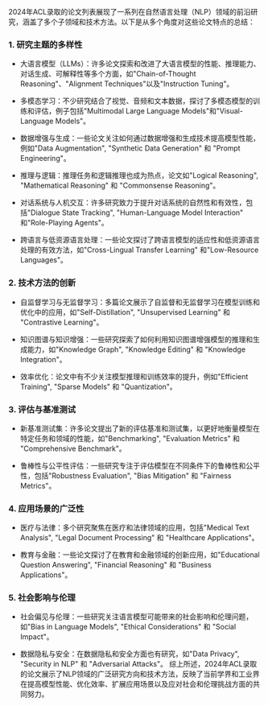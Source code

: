 2024年ACL录取的论文列表展现了一系列在自然语言处理（NLP）领域的前沿研究，涵盖了多个子领域和技术方法。以下是从多个角度对这些论文特点的总结：

### 1. 研究主题的多样性

- 大语言模型（LLMs）：许多论文探索和改进了大语言模型的性能、推理能力、对话生成、可解释性等多个方面，如"Chain-of-Thought Reasoning"、"Alignment Techniques"以及"Instruction Tuning"。

- 多模态学习：不少研究结合了视觉、音频和文本数据，探讨了多模态模型的训练和评估，例子包括"Multimodal Large Language Models"和"Visual-Language Models"。

- 数据增强与生成：一些论文关注如何通过数据增强和生成技术提高模型性能，例如"Data Augmentation", "Synthetic Data Generation" 和 "Prompt Engineering"。

- 推理与逻辑：推理任务和逻辑推理也成为热点，论文如"Logical Reasoning", "Mathematical Reasoning" 和 "Commonsense Reasoning"。

- 对话系统与人机交互：许多研究致力于提升对话系统的自然性和有效性，包括"Dialogue State Tracking", "Human-Language Model Interaction" 和"Role-Playing Agents"。

- 跨语言与低资源语言处理：一些论文探讨了跨语言模型的适应性和低资源语言处理的有效方法，如"Cross-Lingual Transfer Learning" 和"Low-Resource Languages"。

### 2. 技术方法的创新

- 自监督学习与无监督学习：多篇论文展示了自监督和无监督学习在模型训练和优化中的应用，如"Self-Distillation", "Unsupervised Learning" 和 "Contrastive Learning"。

- 知识图谱与知识增强：一些研究探索了如何利用知识图谱增强模型的推理和生成能力，如"Knowledge Graph", "Knowledge Editing" 和 "Knowledge Integration"。

- 效率优化：论文中有不少关注模型推理和训练效率的提升，例如"Efficient Training", "Sparse Models" 和 "Quantization"。

### 3. 评估与基准测试

- 新基准测试集：许多论文提出了新的评估基准和测试集，以更好地衡量模型在特定任务和领域的性能，如"Benchmarking", "Evaluation Metrics" 和 "Comprehensive Benchmark"。

- 鲁棒性与公平性评估：一些研究专注于评估模型在不同条件下的鲁棒性和公平性，包括"Robustness Evaluation", "Bias Mitigation" 和 "Fairness Metrics"。

### 4. 应用场景的广泛性

- 医疗与法律：多个研究聚焦在医疗和法律领域的应用，包括"Medical Text Analysis", "Legal Document Processing" 和 "Healthcare Applications"。

- 教育与金融：一些论文探讨了在教育和金融领域的创新应用，如"Educational Question Answering", "Financial Reasoning" 和 "Business Applications"。

### 5. 社会影响与伦理

- 社会偏见与伦理：一些研究关注语言模型可能带来的社会影响和伦理问题，如"Bias in Language Models", "Ethical Considerations" 和 "Social Impact"。

- 数据隐私与安全：在数据隐私和安全方面也有研究，如"Data Privacy", "Security in NLP" 和 "Adversarial Attacks"。
综上所述，2024年ACL录取的论文展示了NLP领域的广泛研究方向和技术方法，反映了当前学界和工业界在提高模型性能、优化效率、扩展应用场景以及应对社会和伦理挑战方面的共同努力。
